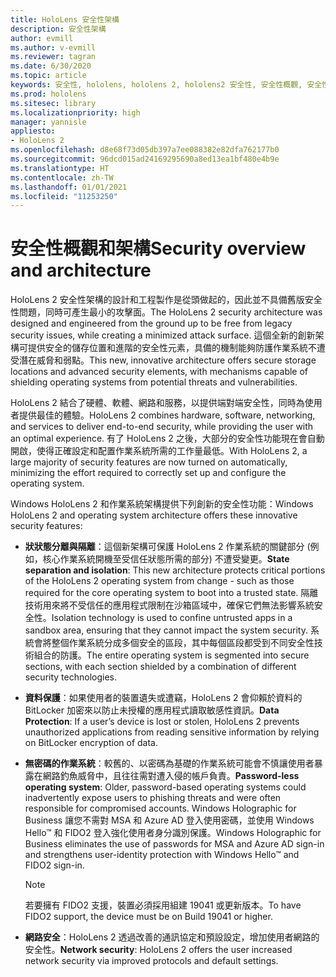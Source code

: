 ```yaml
---
title: HoloLens 安全性架構
description: 安全性架構
author: evmill
ms.author: v-evmill
ms.reviewer: tagran
ms.date: 6/30/2020
ms.topic: article
keywords: 安全性, hololens, hololens 2, hololens2 安全性, 安全性概觀, 安全性架構, 架構, hololens 2 架構
ms.prod: hololens
ms.sitesec: library
ms.localizationpriority: high
manager: yannisle
appliesto:
- HoloLens 2
ms.openlocfilehash: d8e68f73d05db397a7ee088382e82dfa762177b0
ms.sourcegitcommit: 96dcd015ad24169295690a8ed13ea1bf480e4b9e
ms.translationtype: HT
ms.contentlocale: zh-TW
ms.lasthandoff: 01/01/2021
ms.locfileid: "11253250"
---
```

# <span data-ttu-id="de09f-104">安全性概觀和架構</span><span class="sxs-lookup"><span data-stu-id="de09f-104">Security overview and architecture</span></span>

<span data-ttu-id="de09f-105">HoloLens 2 安全性架構的設計和工程製作是從頭做起的，因此並不具備舊版安全性問題，同時可產生最小的攻擊面。</span><span class="sxs-lookup"><span data-stu-id="de09f-105">The HoloLens 2 security architecture was designed and engineered from the ground up to be free from legacy security issues, while creating a minimized attack surface.</span></span> <span data-ttu-id="de09f-106">這個全新的創新架構可提供安全的儲存位置和進階的安全性元素，具備的機制能夠防護作業系統不遭受潛在威脅和弱點。</span><span class="sxs-lookup"><span data-stu-id="de09f-106">This new, innovative architecture offers secure storage locations and advanced security elements, with mechanisms capable of shielding operating systems from potential threats and vulnerabilities.</span></span>

<span data-ttu-id="de09f-107">HoloLens 2 結合了硬體、軟體、網路和服務，以提供端對端安全性，同時為使用者提供最佳的體驗。</span><span class="sxs-lookup"><span data-stu-id="de09f-107">HoloLens 2 combines hardware, software, networking, and services to deliver end-to-end security, while providing the user with an optimal experience.</span></span> <span data-ttu-id="de09f-108">有了 HoloLens 2 之後，大部分的安全性功能現在會自動開啟，使得正確設定和配置作業系統所需的工作量最低。</span><span class="sxs-lookup"><span data-stu-id="de09f-108">With HoloLens 2, a large majority of security features are now turned on automatically, minimizing the effort required to correctly set up and configure the operating system.</span></span>

<span data-ttu-id="de09f-109">Windows HoloLens 2 和作業系統架構提供下列創新的安全性功能：</span><span class="sxs-lookup"><span data-stu-id="de09f-109">Windows HoloLens 2 and operating system architecture offers these innovative security features:</span></span>

  * <span data-ttu-id="de09f-110">**狀狀態分離與隔離**：這個新架構可保護 HoloLens 2 作業系統的關鍵部分 (例如，核心作業系統開機至受信任狀態所需的部分) 不遭受變更。</span><span class="sxs-lookup"><span data-stu-id="de09f-110">**State separation and isolation**:  This new architecture protects critical portions of the HoloLens 2 operating system from change - such as those required for the core operating system to boot into a trusted state.</span></span> <span data-ttu-id="de09f-111">隔離技術用來將不受信任的應用程式限制在沙箱區域中，確保它們無法影響系統安全性。</span><span class="sxs-lookup"><span data-stu-id="de09f-111">Isolation technology is used to confine untrusted apps in a sandbox area, ensuring that they cannot impact the system security.</span></span> <span data-ttu-id="de09f-112">系統會將整個作業系統分成多個安全的區段，其中每個區段都受到不同安全性技術組合的防護。</span><span class="sxs-lookup"><span data-stu-id="de09f-112">The entire operating system is segmented into secure sections, with each section shielded by a combination of different security technologies.</span></span>
  
  * <span data-ttu-id="de09f-113">**資料保護**：如果使用者的裝置遺失或遭竊，HoloLens 2 會仰賴於資料的 BitLocker 加密來以防止未授權的應用程式讀取敏感性資訊。</span><span class="sxs-lookup"><span data-stu-id="de09f-113">**Data Protection**: If a user’s device is lost or stolen, HoloLens 2 prevents unauthorized applications from reading sensitive information by relying on BitLocker encryption of data.</span></span> 
  
  * <span data-ttu-id="de09f-114">**無密碼的作業系統**：較舊的、以密碼為基礎的作業系統可能會不慎讓使用者暴露在網路釣魚威脅中，且往往需對遭入侵的帳戶負責。</span><span class="sxs-lookup"><span data-stu-id="de09f-114">**Password-less operating system**:  Older, password-based operating systems could inadvertently expose users to phishing threats and were often responsible for compromised accounts.</span></span> <span data-ttu-id="de09f-115">Windows Holographic for Business 讓您不需對 MSA 和 Azure AD 登入使用密碼，並使用 Windows Hello™ 和 FIDO2 登入強化使用者身分識別保護。</span><span class="sxs-lookup"><span data-stu-id="de09f-115">Windows Holographic for Business eliminates the use of passwords for MSA and Azure AD sign-in and strengthens user-identity protection with Windows Hello™ and FIDO2 sign-in.</span></span> 
  
    > [!NOTE]
    > <span data-ttu-id="de09f-116">若要擁有 FIDO2 支援，裝置必須採用組建 19041 或更新版本。</span><span class="sxs-lookup"><span data-stu-id="de09f-116">To have FIDO2 support, the device must be on Build 19041 or higher.</span></span> 

  * <span data-ttu-id="de09f-117">**網路安全**：HoloLens 2 透過改善的通訊協定和預設設定，增加使用者網路的安全性。</span><span class="sxs-lookup"><span data-stu-id="de09f-117">**Network security**: HoloLens 2 offers the user increased network security via improved protocols and default settings.</span></span>
